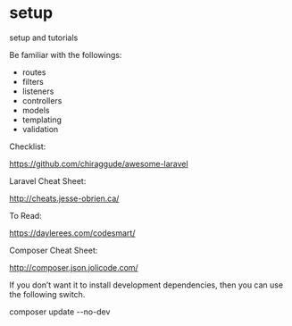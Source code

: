 # setup
setup and tutorials

Be familiar with the followings:

- routes
- filters
- listeners
- controllers
- models
- templating
- validation

Checklist:

https://github.com/chiraggude/awesome-laravel

Laravel Cheat Sheet:

http://cheats.jesse-obrien.ca/

To Read:

https://daylerees.com/codesmart/


Composer Cheat Sheet:

http://composer.json.jolicode.com/


If you don’t want it to install development dependencies, then you can use the following switch.

composer update --no-dev
